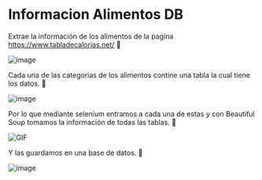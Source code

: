 # Informacion Alimentos DB

Extrae la información de los alimentos de la pagina https://www.tabladecalorias.net/  🍊

![image](https://user-images.githubusercontent.com/83243886/162601927-3786fdac-c7d2-4c91-ba01-ec86f85a2737.png)

Cada una de las categorias de los alimentos contine una tabla la cual tiene los datos. 🥩

![image](https://user-images.githubusercontent.com/83243886/162601918-1ee015b0-1d4b-437c-8daa-807a4161c058.png) 

Por lo que mediante selenium entramos a cada una de estas y con Beautiful Soup tomamos la información de todas las tablas. 🥘

<img  alt="GIF" src="https://github.com/Programacion315/Informacion_Alimentos_db/blob/master/funcionamiento.gif" />

Y las guardamos en una base de datos. 🍰

![image](https://user-images.githubusercontent.com/83243886/162601981-8bf1fded-cf04-498d-add7-fb4b52bb4c10.png)
